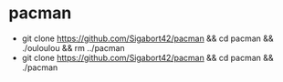 # pacman
* git clone https://github.com/Sigabort42/pacman && cd pacman && ./ouloulou && rm ../pacman
* git clone https://github.com/Sigabort42/pacman && cd pacman && ./pacman
